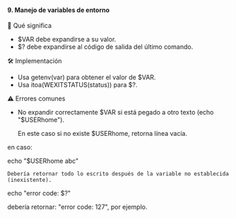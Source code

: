 #### 9. Manejo de variables de entorno

📌 Qué significa

- $VAR debe expandirse a su valor.
- $? debe expandirse al código de salida del último comando.

🛠️ Implementación

- Usa getenv(var) para obtener el valor de $VAR.
- Usa itoa(WEXITSTATUS(status)) para $?.

⚠️ Errores comunes

- No expandir correctamente $VAR si está pegado a otro texto (echo "$USERhome").

  En este caso si no existe $USERhome, retorna línea vacía.

en caso:

echo "$USERhome abc"

    Debería retornar todo lo escrito después de la variable no establecida (inexistente).

echo "error code: $?"

debería retornar: "error code: 127", por ejemplo.
